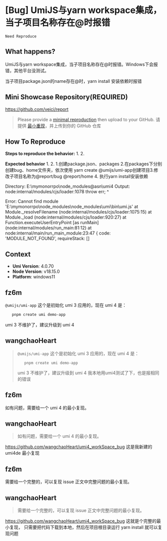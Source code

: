 # [Bug] UmiJS与yarn workspace集成，当子项目名称存在@时报错

`Need Reproduce`

<!--
感谢您向我们反馈问题，为了高效的解决问题，我们期望你能提供以下信息：
-->

## What happens?

UmiJS与yarn workspace集成，当子项目名称存在@时报错。Windows下会报错，其他平台没测试。

当子项目package.json的name存在@时，yarn install 安装依赖时报错

<!-- A clear and concise description of what the bug is. -->
<!-- 清晰的描述下遇到的问题。-->

## Mini Showcase Repository(REQUIRED)

https://github.com/veici/report

> Please provide a [minimal reproduction](https://stackoverflow.com/help/minimal-reproducible-example) then upload to your GitHub. 请提供 [最小重现](https://stackoverflow.com/help/minimal-reproducible-example)，并上传到你的 GitHub 仓库

<!-- 为节约大家的时间，无复现步骤的 ISSUE 会被关闭，提供之后再 REOPEN -->
<!-- YOUR_REPOSITORY_URL on github or stackbliz -->

## How To Reproduce

**Steps to reproduce the behavior:** 1. 2.

**Expected behavior** 1. 2. 1.创建package.json、packages 2.在packages下分别创建bug、home文件夹，依次使用 yarn create @umijs/umi-app创建项目3.修改子项目名称为@report/bug @report/home 4. 执行yarn install安装依赖

<!-- 请提供复现链接/步骤，错误日志以及相关配置 -->

Directory: E:\mymonorrpo\node_modules\@asn\umi4
Output:
node:internal/modules/cjs/loader:1078
throw err;
^

Error: Cannot find module 'E:\mymonorrpo\node_modules\node_modules\umi\bin\umi.js'
at Module.\_resolveFilename (node:internal/modules/cjs/loader:1075:15)
at Module.\_load (node:internal/modules/cjs/loader:920:27)
at Function.executeUserEntryPoint [as runMain] (node:internal/modules/run_main:81:12)
at node:internal/main/run_main_module:23:47 {
code: 'MODULE_NOT_FOUND',
requireStack: []

## Context

- **Umi Version**: 4.0.70
- **Node Version**: v18.15.0
- **Platform**: windows11

## fz6m

`@umijs/umi-app` 这个是初始化 umi 3 应用的，现在 umi 4 是：

```bash
   pnpm create umi demo-app
```

umi 3 不维护了，建议升级到 umi 4

## wangchaoHeart

>

> `@umijs/umi-app` 这个是初始化 umi 3 应用的，现在 umi 4 是：
>
> ```shell
>    pnpm create umi demo-app
> ```
>
> umi 3 不维护了，建议升级到 umi 4
> 我本地用umi4测试了下，也是报相同的错误

## fz6m

如有问题，需要给一个 umi 4 的最小复现。

## wangchaoHeart

> 如有问题，需要给一个 umi 4 的最小复现。

https://github.com/wangchaoHeart/umi4_workSpace_bug
这是我新建的umi4de 最小复现

## fz6m

需要给一个完整的，可以复现 issue 正文中完整问题的最小复现。

## wangchaoHeart

> 需要给一个完整的，可以复现 issue 正文中完整问题的最小复现。

https://github.com/wangchaoHeart/umi4_workSpace_bug 这就是个完整的最小复现， 只需要把代码下载到本地，然后在项目根目录运行 yarn install 就可以复现问题
